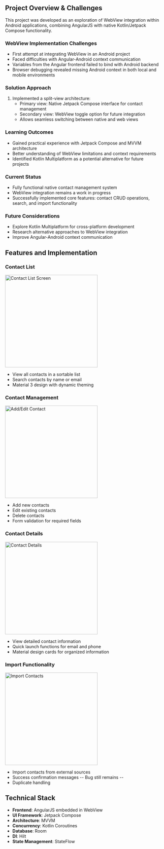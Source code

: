 ## Project Overview & Challenges

This project was developed as an exploration of WebView integration within Android applications, combining AngularJS with native Kotlin/Jetpack Compose functionality.

### WebView Implementation Challenges
- First attempt at integrating WebView in an Android project
- Faced difficulties with Angular-Android context communication
- Variables from the Angular frontend failed to bind with Android backend
- Browser debugging revealed missing Android context in both local and mobile environments

### Solution Approach
1. Implemented a split-view architecture:
    - Primary view: Native Jetpack Compose interface for contact management
    - Secondary view: WebView toggle option for future integration
    - Allows seamless switching between native and web views

### Learning Outcomes
- Gained practical experience with Jetpack Compose and MVVM architecture
- Better understanding of WebView limitations and context requirements
- Identified Kotlin Multiplatform as a potential alternative for future projects

### Current Status
- Fully functional native contact management system
- WebView integration remains a work in progress
- Successfully implemented core features: contact CRUD operations, search, and import functionality

### Future Considerations
- Explore Kotlin Multiplatform for cross-platform development
- Research alternative approaches to WebView integration
- Improve Angular-Android context communication

## Features and Implementation

### Contact List
<img src="screenshots/contact_list.png" width="300" alt="Contact List Screen"/>

- View all contacts in a sortable list
- Search contacts by name or email
- Material 3 design with dynamic theming

### Contact Management
<img src="screenshots/add_edit_contact.png" width="300" alt="Add/Edit Contact"/>

- Add new contacts
- Edit existing contacts
- Delete contacts
- Form validation for required fields

### Contact Details
<img src="screenshots/contact_details.png" width="300" alt="Contact Details"/>

- View detailed contact information
- Quick launch functions for email and phone
- Material design cards for organized information

### Import Functionality
<img src="screenshots/import_contacts.png" width="300" alt="Import Contacts"/>

- Import contacts from external sources
- Success confirmation messages -- Bug still remains --
- Duplicate handling

## Technical Stack

- **Frontend**: AngularJS embedded in WebView
- **UI Framework**: Jetpack Compose
- **Architecture**: MVVM
- **Concurrency**: Kotlin Coroutines
- **Database**: Room
- **DI**: Hilt
- **State Management**: StateFlow



